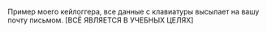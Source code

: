 Пример моего кейлоггера, все данные с клавиатуры высылает на вашу почту письмом. [ВСЁ ЯВЛЯЕТСЯ В УЧЕБНЫХ ЦЕЛЯХ]

